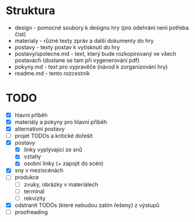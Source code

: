 # Struktura

- design - pomocné soubory k designu hry (pro odehrání není potřeba číst)
- materialy - různé texty zpráv a další dokumenty do hry
- postavy - texty postav k vytisknutí do hry
- postavy/spolecne.md - text, který bude rozkopírovaný ve všech postavách (dostane se tam při vygenerování pdf)
- pokyny.md - text pro vypravěče (návod k zorganizování hry)
- readme.md - tento rozcestník

# TODO

- [x] hlavní příběh
- [x] materiály a pokyny pro hlavní příběh
- [x] alternativní postavy
- [ ] projet TODOs a kritické dořešit
- [x] postavy
    - [x] linky vyplývající ze snů
    - [x] vztahy
    - [x] osobní linky (+ zapojit do scén)
- [x] sny v meziscénách
- [ ] produkce
    - [ ] zvuky, obrázky v materiálech
    - [ ] terminál
    - [ ] rekvizity
- [x] odstranit TODOs (které nebudou zatím řešeny) z výstupů
- [ ] proofreading
